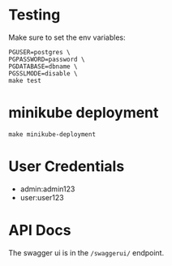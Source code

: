 # Testing
Make sure to set the env variables:
```
PGUSER=postgres \
PGPASSWORD=password \
PGDATABASE=dbname \
PGSSLMODE=disable \
make test
```
# minikube deployment
```
make minikube-deployment
```

# User Credentials
- admin:admin123 
- user:user123

# API Docs
The swagger ui is in the `/swaggerui/` endpoint.